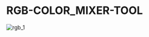 # RGB-COLOR_MIXER-TOOL


![rgb_1](https://user-images.githubusercontent.com/36954450/40230589-bb519672-5aa0-11e8-889f-196e1a7bb058.PNG)
